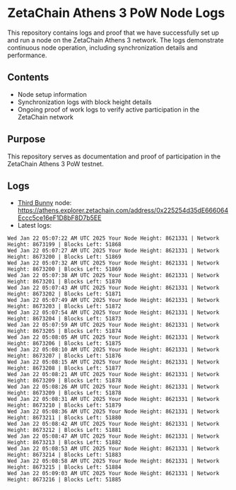 # ZetaChain Athens 3 PoW Node Logs
This repository contains logs and proof that we have successfully set up and run a node on the ZetaChain Athens 3 network. The logs demonstrate continuous node operation, including synchronization details and performance.

## Contents
- Node setup information
- Synchronization logs with block height details
- Ongoing proof of work logs to verify active participation in the ZetaChain network

## Purpose
This repository serves as documentation and proof of participation in the ZetaChain Athens 3 PoW testnet.

## Logs

- [Third Bunny](https://thirdbunny.xyz/) node: https://athens.explorer.zetachain.com/address/0x225254d35dE666064Eccc5ce16eF1D8bF8D7b5EE
- Latest logs:
```
Wed Jan 22 05:07:22 AM UTC 2025 Your Node Height: 8621331 | Network Height: 8673199 | Blocks Left: 51868
Wed Jan 22 05:07:27 AM UTC 2025 Your Node Height: 8621331 | Network Height: 8673200 | Blocks Left: 51869
Wed Jan 22 05:07:32 AM UTC 2025 Your Node Height: 8621331 | Network Height: 8673200 | Blocks Left: 51869
Wed Jan 22 05:07:38 AM UTC 2025 Your Node Height: 8621331 | Network Height: 8673201 | Blocks Left: 51870
Wed Jan 22 05:07:43 AM UTC 2025 Your Node Height: 8621331 | Network Height: 8673202 | Blocks Left: 51871
Wed Jan 22 05:07:49 AM UTC 2025 Your Node Height: 8621331 | Network Height: 8673203 | Blocks Left: 51872
Wed Jan 22 05:07:54 AM UTC 2025 Your Node Height: 8621331 | Network Height: 8673204 | Blocks Left: 51873
Wed Jan 22 05:07:59 AM UTC 2025 Your Node Height: 8621331 | Network Height: 8673205 | Blocks Left: 51874
Wed Jan 22 05:08:05 AM UTC 2025 Your Node Height: 8621331 | Network Height: 8673206 | Blocks Left: 51875
Wed Jan 22 05:08:10 AM UTC 2025 Your Node Height: 8621331 | Network Height: 8673207 | Blocks Left: 51876
Wed Jan 22 05:08:15 AM UTC 2025 Your Node Height: 8621331 | Network Height: 8673208 | Blocks Left: 51877
Wed Jan 22 05:08:21 AM UTC 2025 Your Node Height: 8621331 | Network Height: 8673209 | Blocks Left: 51878
Wed Jan 22 05:08:26 AM UTC 2025 Your Node Height: 8621331 | Network Height: 8673209 | Blocks Left: 51878
Wed Jan 22 05:08:31 AM UTC 2025 Your Node Height: 8621331 | Network Height: 8673210 | Blocks Left: 51879
Wed Jan 22 05:08:36 AM UTC 2025 Your Node Height: 8621331 | Network Height: 8673211 | Blocks Left: 51880
Wed Jan 22 05:08:42 AM UTC 2025 Your Node Height: 8621331 | Network Height: 8673212 | Blocks Left: 51881
Wed Jan 22 05:08:47 AM UTC 2025 Your Node Height: 8621331 | Network Height: 8673213 | Blocks Left: 51882
Wed Jan 22 05:08:53 AM UTC 2025 Your Node Height: 8621331 | Network Height: 8673214 | Blocks Left: 51883
Wed Jan 22 05:08:58 AM UTC 2025 Your Node Height: 8621331 | Network Height: 8673215 | Blocks Left: 51884
Wed Jan 22 05:09:03 AM UTC 2025 Your Node Height: 8621331 | Network Height: 8673216 | Blocks Left: 51885
```

